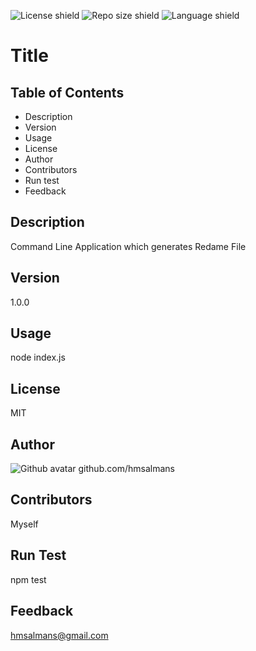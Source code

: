 
  ![License shield](https://img.shields.io/github/license/hmsalmans/github.com/johncosper?style=plastic) ![Repo size shield](https://img.shields.io/github/repo-size/hmsalmans/github.com/johncosper?style=plastic) ![Language shield](https://img.shields.io/github/languages/top/hmsalmans/github.com/johncosper?style=plastic)
  
  # Title
  
  
  ## Table of Contents
  *   Description
  *   Version
  *   Usage
  *   License
  *   Author
  *   Contributors
  *   Run test
  *   Feedback
  
  ## Description
  Command Line Application which generates Redame File
  
  ## Version
  1.0.0
  
  ## Usage
  node index.js
  
  ## License
  MIT
  
  
  ## Author
  ![Github avatar](https://github.com/hmsalmans.png?size=40) github.com/hmsalmans
  
  ## Contributors
  Myself
  
  ## Run Test
  npm test
  
  ## Feedback
  <hmsalmans@gmail.com>
  